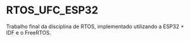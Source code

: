 # RTOS_UFC_ESP32

Trabalho final da disciplina de RTOS, implementado utilizando a ESP32 + IDF e o FreeRTOS.
